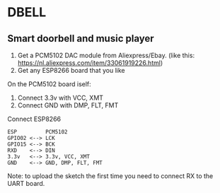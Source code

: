 # DBELL 
## Smart doorbell and music player

1. Get a PCM5102 DAC module from Aliexpress/Ebay. (like this: https://nl.aliexpress.com/item/33061919226.html)
1. Get any ESP8266 board that you like

On the PCM5102 board iself:

1. Connect 3.3v with VCC, XMT
1. Connect GND with DMP, FLT, FMT

Connect ESP8266 
```
ESP         PCM5102
GPIO02 <--> LCK
GPIO15 <--> BCK
RXD    <--> DIN
3.3v   <--> 3.3v, VCC, XMT
GND    <--> GND, DMP, FLT, FMT
``` 

Note: to upload the sketch the first time you need to connect RX to the UART board.

